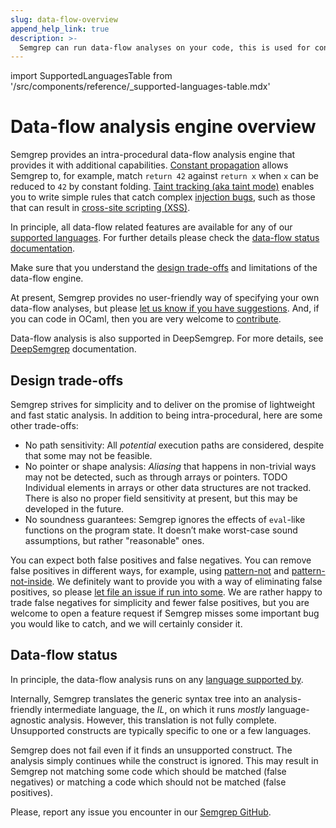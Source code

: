 ```yaml
---
slug: data-flow-overview
append_help_link: true
description: >-
  Semgrep can run data-flow analyses on your code, this is used for constant propagation and for taint tracking.
---
```


import SupportedLanguagesTable from '/src/components/reference/_supported-languages-table.mdx'

# Data-flow analysis engine overview

Semgrep provides an intra-procedural data-flow analysis engine that provides it with additional capabilities. [Constant propagation](../constant-propagation/) allows Semgrep to, for example, match `return 42` against `return x` when `x` can be reduced to `42` by constant folding. [Taint tracking (aka taint mode)](../taint-mode/) enables you to write simple rules that catch complex [injection bugs](https://owasp.org/www-community/Injection_Flaws), such as those that can result in [cross-site scripting (XSS)](https://owasp.org/www-community/attacks/xss/).

In principle, all data-flow related features are available for any of our [supported languages](/supported-languages/). For further details please check the [data-flow status documentation](../status/).

Make sure that you understand the [design trade-offs](#design-trade-offs) and limitations of the data-flow engine.

At present, Semgrep provides no user-friendly way of specifying your own data-flow analyses, but please [let us know if you have suggestions](https://github.com/returntocorp/semgrep/issues/new/choose). And, if you can code in OCaml, then you are very welcome to [contribute](/docs/contributing/contributing/).

Data-flow analysis is also supported in DeepSemgrep. For more details, see [DeepSemgrep](/docs/deepsemgrep/) documentation.

## Design trade-offs

Semgrep strives for simplicity and to deliver on the promise of lightweight and fast static analysis. In addition to being intra-procedural, here are some other trade-offs:

- No path sensitivity: All _potential_ execution paths are considered, despite that some may not be feasible.
- No pointer or shape analysis: _Aliasing_ that happens in non-trivial ways may not be detected, such as through arrays or pointers. TODO Individual elements in arrays or other data structures are not tracked. There is also no proper field sensitivity at present, but this may be developed in the future.
- No soundness guarantees: Semgrep ignores the effects of `eval`-like functions on the program state. It doesn’t make worst-case sound assumptions, but rather "reasonable" ones.

You can expect both false positives and false negatives. You can remove false positives in different ways, for example, using [pattern-not](../../rule-syntax/#pattern-not) and [pattern-not-inside](../../rule-syntax/#pattern-not-inside). We definitely want to provide you with a way of eliminating false positives, so please [let file an issue if run into some](https://github.com/returntocorp/semgrep/issues/new/choose). We are rather happy to trade false negatives for simplicity and fewer false positives, but you are welcome to open a feature request if Semgrep misses some important bug you would like to catch, and we will certainly consider it.

## Data-flow status

In principle, the data-flow analysis runs on any [language supported by](../../supported-languages.md).

Internally, Semgrep translates the generic syntax tree into an analysis-friendly intermediate language, the _IL_, on which it runs _mostly_ language-agnostic analysis. However, this translation is not fully complete. Unsupported constructs are typically specific to one or a few languages.

Semgrep does not fail even if it finds an unsupported construct. The analysis simply continues while the construct is ignored. This may result in Semgrep not matching some code which should be matched (false negatives) or matching a code which should not be matched (false positives).

Please, report any issue you encounter in our [Semgrep GitHub](https://github.com/returntocorp/semgrep/issues/new/choose).
